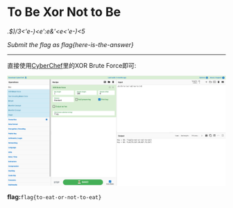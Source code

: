 # To Be Xor Not to Be

*.$)/3<'e-)<e':e&'<e<'e-)<5*

*Submit the flag as flag{here-is-the-answer}*

---

直接使用[CyberChef](https://gchq.github.io/CyberChef/#recipe=XOR_Brute_Force(1,100,0,'Standard',false,true,false,'flag')&input=LiQpLzM8J2UtKTxlJzplJic8ZTwnZS0pPDU)里的XOR Brute Force即可:

![To_Be_Xor_Not_to_Be](images/To_Be_Xor_Not_to_Be.png)

**flag:**`flag{to-eat-or-not-to-eat}`

